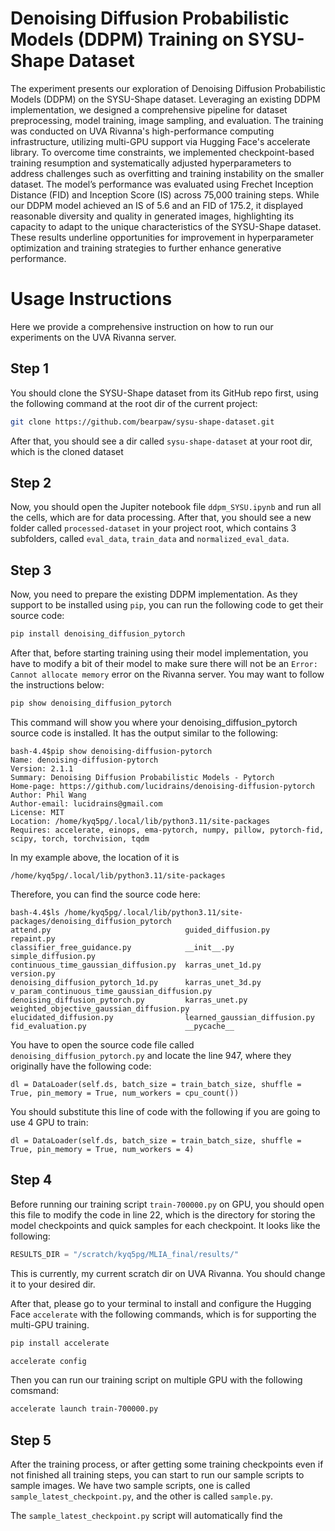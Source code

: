 # Denoising Diffusion Probabilistic Models (DDPM) Training on SYSU-Shape Dataset

The experiment presents our exploration of Denoising Diffusion Probabilistic Models (DDPM) on the SYSU-Shape dataset. Leveraging an existing DDPM implementation, we designed a comprehensive pipeline for dataset preprocessing, model training, image sampling, and evaluation. The training was conducted on UVA Rivanna's high-performance computing infrastructure, utilizing multi-GPU support via Hugging Face's accelerate library. To overcome time constraints, we implemented checkpoint-based training resumption and systematically adjusted hyperparameters to address challenges such as overfitting and training instability on the smaller dataset. The model’s performance was evaluated using Frechet Inception Distance (FID) and Inception Score (IS) across 75,000 training steps. While our DDPM model achieved an IS of 5.6 and an FID of 175.2, it displayed reasonable diversity and quality in generated images, highlighting its capacity to adapt to the unique characteristics of the SYSU-Shape dataset. These results underline opportunities for improvement in hyperparameter optimization and training strategies to further enhance generative performance.

# Usage Instructions

Here we provide a comprehensive instruction on how to run our experiments on the UVA Rivanna server.

## Step 1
You should clone the SYSU-Shape dataset from its GitHub repo first, using the following command at the root dir of the current project:
```bash
git clone https://github.com/bearpaw/sysu-shape-dataset.git
```
After that, you should see a dir called `sysu-shape-dataset` at your root dir, which is the cloned dataset

## Step 2
Now, you should open the Jupiter notebook file `ddpm_SYSU.ipynb` and run all the cells, which are for data processing. After that, you should see a new folder called `processed-dataset` in your project root, which contains 3 subfolders, called `eval_data`, `train_data` and `normalized_eval_data`.

## Step 3
Now, you need to prepare the existing DDPM implementation. As they support to be installed using `pip`, you can run the following code to get their source code:
```bash
pip install denoising_diffusion_pytorch
```

After that, before starting training using their model implementation, you have to modify a bit of their model to make sure there will not be an `Error: Cannot allocate memory` error on the Rivanna server. You may want to follow the instructions below:
```bash
pip show denoising_diffusion_pytorch
```
This command will show you where your denoising_diffusion_pytorch source code is installed. It has the output similar to the following:
```
bash-4.4$pip show denoising-diffusion-pytorch
Name: denoising-diffusion-pytorch
Version: 2.1.1
Summary: Denoising Diffusion Probabilistic Models - Pytorch
Home-page: https://github.com/lucidrains/denoising-diffusion-pytorch
Author: Phil Wang
Author-email: lucidrains@gmail.com
License: MIT
Location: /home/kyq5pg/.local/lib/python3.11/site-packages
Requires: accelerate, einops, ema-pytorch, numpy, pillow, pytorch-fid, scipy, torch, torchvision, tqdm
```
In my example above, the location of it is
```
/home/kyq5pg/.local/lib/python3.11/site-packages
```
Therefore, you can find the source code here:
```
bash-4.4$ls /home/kyq5pg/.local/lib/python3.11/site-packages/denoising_diffusion_pytorch
attend.py                              guided_diffusion.py            repaint.py
classifier_free_guidance.py            __init__.py                    simple_diffusion.py
continuous_time_gaussian_diffusion.py  karras_unet_1d.py              version.py
denoising_diffusion_pytorch_1d.py      karras_unet_3d.py              v_param_continuous_time_gaussian_diffusion.py
denoising_diffusion_pytorch.py         karras_unet.py                 weighted_objective_gaussian_diffusion.py
elucidated_diffusion.py                learned_gaussian_diffusion.py
fid_evaluation.py                      __pycache__
```
You have to open the source code file called `denoising_diffusion_pytorch.py` and locate the line 947, where they originally have the following code:
```
dl = DataLoader(self.ds, batch_size = train_batch_size, shuffle = True, pin_memory = True, num_workers = cpu_count())
```
You should substitute this line of code with the following if you are going to use 4 GPU to train:
```
dl = DataLoader(self.ds, batch_size = train_batch_size, shuffle = True, pin_memory = True, num_workers = 4)
```


## Step 4
Before running our training script `train-700000.py` on GPU, you should open this file to modify the code in line 22, which is the directory for storing the model checkpoints and quick samples for each checkpoint. It looks like the following:
```python
RESULTS_DIR = "/scratch/kyq5pg/MLIA_final/results/"
```
This is currently, my current scratch dir on UVA Rivanna. You should change it to your desired dir.

After that, please go to your terminal to install and configure the Hugging Face `accelerate` with the following commands, which is for supporting the multi-GPU training.
```bash
pip install accelerate
```
```bash
accelerate config
```
Then you can run our training script on multiple GPU with the following comsmand:
```bash
accelerate launch train-700000.py
```

## Step 5
After the training process, or after getting some training checkpoints even if not finished all training steps, you can start to run our sample scripts to sample images. We have two sample scripts, one is called `sample_latest_checkpoint.py`, and the other is called `sample.py`.

The `sample_latest_checkpoint.py` script will automatically find the



